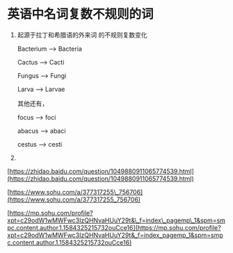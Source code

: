 # 英语中名词复数不规则的词

1. 起源于拉丁和希腊语的外来词 的不规则复数变化

   Bacterium --&gt; Bacteria

   Cactus --&gt; Cacti

   Fungus --&gt; Fungi

   Larva --&gt; Larvae

   其他还有，

   focus --&gt; foci

   abacus --&gt; abaci

   cestus --&gt; cesti

2. 
[https://zhidao.baidu.com/question/1049880911065774539.html](https://zhidao.baidu.com/question/1049880911065774539.html)

[https://www.sohu.com/a/377317255\_756706](https://www.sohu.com/a/377317255_756706)

[https://mp.sohu.com/profile?xpt=c29odW1wMWFwc3IzQHNvaHUuY29t&\_f=index\_pagemp\_1&spm=smpc.content.author.1.1584325215732ouCce16](https://mp.sohu.com/profile?xpt=c29odW1wMWFwc3IzQHNvaHUuY29t&_f=index_pagemp_1&spm=smpc.content.author.1.1584325215732ouCce16)

